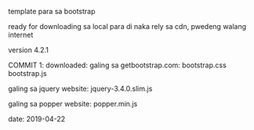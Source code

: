 template para sa bootstrap

ready for downloading sa local
para di naka rely sa cdn, pwedeng walang internet

version 4.2.1

COMMIT 1:
downloaded:
galing sa getbootstrap.com:
bootstrap.css
bootstrap.js

galing sa jquery website:
jquery-3.4.0.slim.js

galing sa popper website:
popper.min.js


date:
2019-04-22





